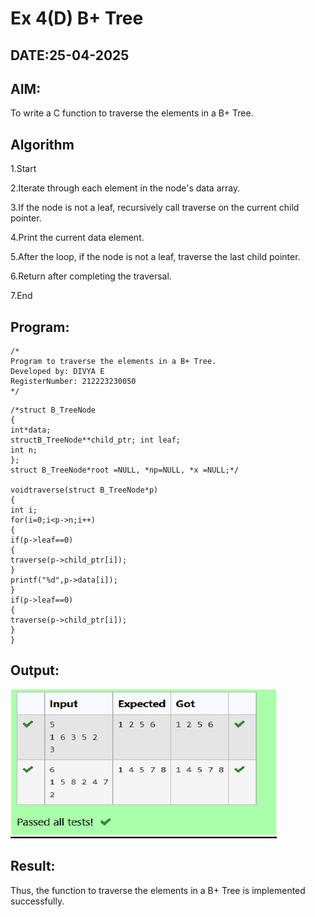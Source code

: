 # Ex 4(D) B+ Tree
## DATE:25-04-2025
## AIM:
To write a C function to traverse the elements in a B+ Tree.

## Algorithm
1.Start

2.Iterate through each element in the node's data array.

3.If the node is not a leaf, recursively call traverse on the current child pointer.

4.Print the current data element.

5.After the loop, if the node is not a leaf, traverse the last child pointer.

6.Return after completing the traversal.

7.End

## Program:
```
/*
Program to traverse the elements in a B+ Tree.
Developed by: DIVYA E
RegisterNumber: 212223230050
*/
```
```
/*struct B_TreeNode
{
int*data;
structB_TreeNode**child_ptr; int leaf;
int n;
};
struct B_TreeNode*root =NULL, *np=NULL, *x =NULL;*/

voidtraverse(struct B_TreeNode*p)
{
int i;
for(i=0;i<p->n;i++)
{
if(p->leaf==0)
{
traverse(p->child_ptr[i]);
}
printf("%d",p->data[i]);
}
if(p->leaf==0)
{
traverse(p->child_ptr[i]);
}
}
```

## Output:
![alt text](image-3.png)


## Result:
Thus, the function to traverse the elements in a B+ Tree is implemented successfully.
